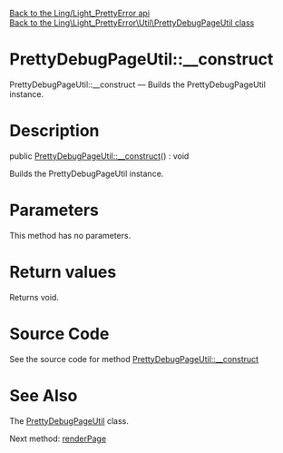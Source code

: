 [Back to the Ling/Light_PrettyError api](https://github.com/lingtalfi/Light_PrettyError/blob/master/doc/api/Ling/Light_PrettyError.md)<br>
[Back to the Ling\Light_PrettyError\Util\PrettyDebugPageUtil class](https://github.com/lingtalfi/Light_PrettyError/blob/master/doc/api/Ling/Light_PrettyError/Util/PrettyDebugPageUtil.md)


PrettyDebugPageUtil::__construct
================



PrettyDebugPageUtil::__construct — Builds the PrettyDebugPageUtil instance.




Description
================


public [PrettyDebugPageUtil::__construct](https://github.com/lingtalfi/Light_PrettyError/blob/master/doc/api/Ling/Light_PrettyError/Util/PrettyDebugPageUtil/__construct.md)() : void




Builds the PrettyDebugPageUtil instance.




Parameters
================

This method has no parameters.


Return values
================

Returns void.








Source Code
===========
See the source code for method [PrettyDebugPageUtil::__construct](https://github.com/lingtalfi/Light_PrettyError/blob/master/Util/PrettyDebugPageUtil.php#L18-L21)


See Also
================

The [PrettyDebugPageUtil](https://github.com/lingtalfi/Light_PrettyError/blob/master/doc/api/Ling/Light_PrettyError/Util/PrettyDebugPageUtil.md) class.

Next method: [renderPage](https://github.com/lingtalfi/Light_PrettyError/blob/master/doc/api/Ling/Light_PrettyError/Util/PrettyDebugPageUtil/renderPage.md)<br>

